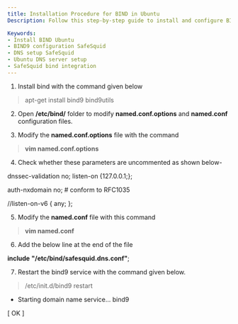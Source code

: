 ```yaml
---
title: Installation Procedure for BIND in Ubuntu  
Description: Follow this step-by-step guide to install and configure BIND on Ubuntu for DNS resolution in SafeSquid environments, ensuring seamless integration with proxy services.  

Keywords:  
- Install BIND Ubuntu  
- BIND9 configuration SafeSquid  
- DNS setup SafeSquid  
- Ubuntu DNS server setup  
- SafeSquid bind integration  
---
```


1.  Install bind with the command given below

> apt-get install bind9 bind9utils

2.  Open **/etc/bind/** folder to modify **named.conf.options** and **named.conf** configuration files.

3.  Modify the **named.conf.options** file with the command

> **vim named.conf.options**

4.  Check whether these parameters are uncommented as shown below-


dnssec-validation no;
listen-on \{127.0.0.1;\};

auth-nxdomain no; # conform to RFC1035

//listen-on-v6 \{ any; \};


5.  Modify the **named.conf** file with this command

> **vim named.conf**

6.  Add the below line at the end of the file

**include** **"/etc/bind/safesquid.dns.conf"**;

7.  Restart the bind9 service with the command given below.

> /etc/init.d/bind9 restart

* Starting domain name service... bind9

[ OK ]
